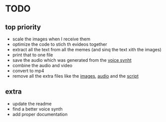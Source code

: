 # TODO

## top priority

- scale the images when I receive them
- optimize the code to stich th evideos together
- extract all the text from all the memes (and sinq the text xith the images)
- print that to one file
- save the audio which was generated from the [voice synht](voiceSynth.py)
- combine the audio and video
- convert to mp4
- remove all the extra files like the [images](generated/images), [audio](generated/audio) and the [script](generated/scripts)

## extra

- update the readme
- find a better voice synth
- add proper documentation
